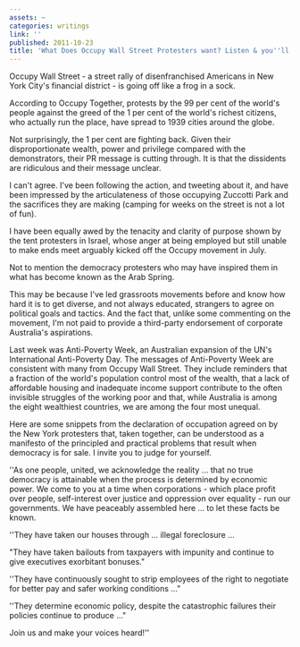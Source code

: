```yaml
---
assets: ~
categories: writings
link: ''
published: 2011-10-23
title: 'What Does Occupy Wall Street Protesters want? Listen & you''ll learn '
---
```

Occupy Wall Street - a street rally of disenfranchised Americans in New York City's financial district - is going off like a frog in a sock. 

According to Occupy Together, protests by the 99 per cent of the world's people against the greed of the 1 per cent of the world's richest citizens, who actually run the place, have spread to 1939 cities around the globe.

Not surprisingly, the 1 per cent are fighting back. Given their disproportionate wealth, power and privilege compared with the demonstrators, their PR message is cutting through. It is that the dissidents are ridiculous and their message unclear.

I can't agree. I've been following the action, and tweeting about it, and have been impressed by the articulateness of those occupying Zuccotti Park and the sacrifices they are making (camping for weeks on the street is not a lot of fun).

I have been equally awed by the tenacity and clarity of purpose shown by the tent protesters in Israel, whose anger at being employed but still unable to make ends meet arguably kicked off the Occupy movement in July.

Not to mention the democracy protesters who may have inspired them in what has become known as the Arab Spring.

This may be because I've led grassroots movements before and know how hard it is to get diverse, and not always educated, strangers to agree on political goals and tactics. And the fact that, unlike some commenting on the movement, I'm not paid to provide a third-party endorsement of corporate Australia's aspirations.

Last week was Anti-Poverty Week, an Australian expansion of the UN's International Anti-Poverty Day. The messages of Anti-Poverty Week are consistent with many from Occupy Wall Street. They include reminders that a fraction of the world's population control most of the wealth, that a lack of affordable housing and inadequate income support contribute to the often invisible struggles of the working poor and that, while Australia is among the eight wealthiest countries, we are among the four most unequal.

Here are some snippets from the declaration of occupation agreed on by the New York protesters that, taken together, can be understood as a manifesto of the principled and practical problems that result when democracy is for sale. I invite you to judge for yourself.

''As one people, united, we acknowledge the reality … that no true democracy is attainable when the process is determined by economic power. We come to you at a time when corporations - which place profit over people, self-interest over justice and oppression over equality - run our governments. We have peaceably assembled here … to let these facts be known.

''They have taken our houses through … illegal foreclosure … 

"They have taken bailouts from taxpayers with impunity and continue to give executives exorbitant bonuses."

''They have continuously sought to strip employees of the right to negotiate for better pay and safer working conditions …"

''They determine economic policy, despite the catastrophic failures their policies continue to produce …"

Join us and make your voices heard!''